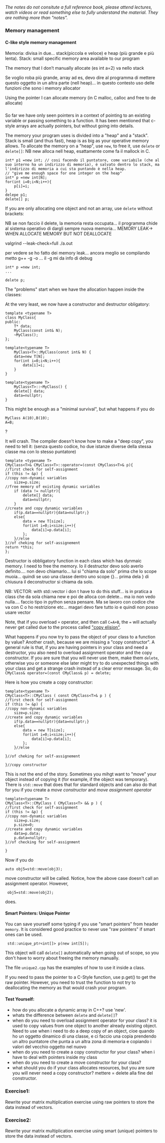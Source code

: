 *The notes do not consitute a full reference book, please attend lectures, watch videos or read something else to fully understand the material. They are nothing more than "notes".*

### Memory management

#### C-like style memory management 
Memoria: divisa in due… stack(piccola e veloce) e heap (più grande e più lenta).
Stack: small specific memory area available to our program

The memory that I don’t manually allocate (es int a=2) va nello stack

Se voglio roba più grande, array ad es, devo dire al programma di mettere questo oggetto in un altra parte (nell heap)… in questo contesto uso delle funzioni che sono i memory allocator

Using the pointer I can allocate memory (in C malloc, calloc and free to de allocate)
###
So far we have only seen pointers in a context of pointing to an existing variable or passing something to a function. It has been mentioned that c-style arrays are actually pointers, but without going into details.

The memory your program uses is divided into a "heap" and a "stack". Stack is small (and thus fast), heap is as big as your operative memory allows.
To allocate the memory on a "heap", use `new`, to free it, use `delete` or `delete[]`:
NB new alloca nell heap, esattamente come fa il mallock in C.
```
int* p1 =new int; // cosi facendo il puntatore, come variabile (che al suo interno ha un indirizzo di memoria), è salvato dentro lo stack, ma l'indirizzo di memoria a cui sta puntando è nella heap.
// "give me enough space for one integer on the heap"
int* p =new int[N];
for(int i=0;i<N;i++){
    p[i]=i;
}
delepe p1;
delete[] p;
```

If you are only allocating one object and not an array, use `delete` without brackets:

NB se non faccio il delete, la memoria resta occupata... il programma chide al sistema operativo di dargli sempre nuova memoria... MEMORY LEAK-> WHEN ALLOCATE MEMORY BUT NOT DEALLOCATE

valgrind --leak-check=full ./a.out

per vedere se ho fatto dei memory leak... ancora meglio se compilando metto g++ -g -o ... il -g mi da info di debug
```
int* p =new int;
...

delete p; 

```

The "problems" start when we have the allocation happen inside the classes:


At the very least, we now have a constructor and destructor obligatory:

```
template <typename T>
class MyClass{
public:
    T* data;
    MyClass(const int& N);
    ~MyClass();
};

template<typename T> 
    MyClass<T>::MyClass(const int& N) {
    data=new T[N];
    for(int i=0;i<N;i++){
        data[i]=i;
    }
}

template<typename T> 
    MyClass<T>::~MyClass() {
    delete[] data;
    data=nullptr;
}

```

This might be enough as a "minimal survival", but what happens if you do

```
MyClass A(10),B(10);
A=B;
```
?

It will crash.
The compiler doesn't know how to make a "deep copy", you need to tell it:
(senza questo codice, ho due istanze diverse della stessa classe ma con lo stesso puntatore)
```
template <typename T>
CMyClass<T>& CMyClass<T>::operator=(const CMyClass<T>& p){
//first check for self-assignment
if (this != &p) { 
//copy non-dynamic variables
	size=p.size;
//free memory of existing dynamic variables
	if (data != nullptr){
		delete[] data;
		data=nullptr;
    }	
//create and copy dynamic variables
	if(p.data==nullptr){data=nullptr;}
	else{
		data = new T[size];
		for(int i=0;i<size;i++){
			data[i]=p.data[i];
        };
	}//else	
}//of cheking for self-assignement
return *this;
};

```
Destructor is obbligatory function in each class which has dynmaic memory. I need to free the memory.
Io il destructor devo solo averlo definito.... non devo chiamarlo... lui si "chiama da solo" prima che lo scope muoia... quindi se uso una classe dentro uno scope {}... prima dela } di chiusura il deconstructor si chiama da solo.

NB: VECTOR: with std::vector i don t have to do this stuff... is in pratica a class che da sola chiama new e poi de alloca con delete... ma io non vedo nulla.... faccio tipo in python senza pensare. 
Ma se lavoro con codice che va con C o ho restrizione etc... magari devo fare tutto io e quindi non posso usare vector

Note, that if you overload `+` operator, and then call `C=A+B`, the `=` will actually never get called due to the process called ["copy elision"](https://en.cppreference.com/w/cpp/language/copy_elision).


What happens if you now try to pass the object of your class to a function by value? Another crash, because we are missing a "copy constructor". A general rule is that, if you are having pointers in your class and need a destructor, you also need to overload assignment operator and the copy constructor. If you are sure that you will never use them, make them `delete`, otherwise you or someone else later might try to do unexpected things with your class and get a strange crash instead of a clear error message. So, do ` CMyClass& operator=(const CMyClass& p) = delete;`

Here is how you create a copy constructor:

```
template<typename T> 
CMyClass<T>::CMyClass ( const CMyClass<T>& p ) {
//first check for self-assignment
if (this != &p) {
//copy non-dynamic variables
	size=p.size;
//create and copy dynamic variables
	if(p.data==nullptr){data=nullptr;}
	else{
		data = new T[size];
		for(int i=0;i<size;i++){
			data[i]=p.data[i];
        };
	}//else
	
}//of cheking for self-assignement
    
}//copy constructor
```

This is not the end of the story. Sometimes you mihgt want to "move" your object instead of copying it (for example, if the object was temporary). There is `std::move` that does that for standard objects and can also do that for you if you create a *move constructor* and *move assignment operator*

```
template<typename T> 
CMyClass<T>::CMyClass ( CMyClass<T> && p ) {
//first check for self-assignment
if (this != &p) {
//copy non-dynamic variables
	size=p.size;
    p.size=0;
//create and copy dynamic variables
    data=p.data;
    p.data=nullptr;
}//of checking for self-assignment
    
}
```

Now if you do 

```
auto obj5=std::move(obj3); 
```

move constructor will be called. Notice, how the above case doesn't call an assignment operator. However,

```
 obj5=std::move(obj2);
```

does.



#### Smart Pointers: Unique Pointer

You can save yourself some typing if you use "smart pointers" from header `memory`. It is considered good practice to never use "raw pointers" if smart ones can be used.

```
 std::unique_ptr<int[]> p(new int[5]);   
```

This object will call `delete[]` automatically when going out of scope, so you don't have to worry about freeing the memory manually.

The file `unique2.cpp` has the examples of how to use it inside a class.

If you need to pass the pointer to a C-Style function, use p.get() to get the raw pointer. However, you need to trust the function to not try to deallocating the memory as that would crash your program.



#### Test Yourself:

 - how do you allocate a dynamic array in C++?
 use 'new'.
 - whats the difference between `delete` and `delete[]`?
 - when do you need to overload assignment operator for your class?
 it is used to copy values from one object to another already existing object. Need to use when i need to do a deep copy of an object, cioe quando ho un oggetto dinamico di una classe, e ci faccio una copia prendendo un altro puntatore che punta a un altra zona di memoria e copiando i valori del vecchio oggetto nel nuovo
 - when do you need to create a copy constructor for your class?
 when i have to deal with pointers inside my class
 - when do you need to create a move constructor for your class?
 - what should you do if your class allocates resources, but you are sure you will never need a copy constructor?
 mettere = delete alla fine del constructor.


### Exercise1:

   Rewrite your matrix multiplication exercise using raw pointers to store the data instead of vectors.

### Exercise2:

   Rewrite your matrix multiplication exercise using smart (unique) pointers to store the data instead of vectors.







